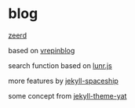 # blog

[zeerd](http://blog.zeerd.com)


based on [vrepinblog](https://github.com/vitalyrepin/vrepinblog)

search function based on [lunr.js](http://jekyll.tips/jekyll-casts/jekyll-search-using-lunr-js/)

more features by [jekyll-spaceship](https://github.com/jeffreytse/jekyll-spaceship)

some concept from [jekyll-theme-yat](https://github.com/jeffreytse/jekyll-theme-yat/)

